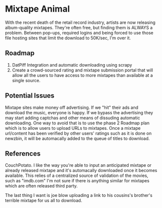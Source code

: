 Mixtape Animal
==============

With the recent death of the retail record industry, artists are now releasing album-quality mixtapes. They're often free, but finding them is ALWAYS a problem. Between pop-ups, required logins and being forced to use those file hosting sites that limit the download to 50K/sec, I'm over it.

Roadmap
-------

1. DatPiff Integration and automatic downloading using scrapy
2. Create a crowd-sourced rating and mixtape submission portal that will allow all the users to have access to more mixtapes than available at a single source.

Potential Issues
----------------

Mixtape sites make money off advertising. If we "hit" their ads and download the music, everyone is happy. If we bypass the advertising they may start adding captchas and other means of dissuding automatic downloading. 
One way to avoid that is to use the phase 2 Roadmap plan which is to allow users to upload URLs to mixtapes. Once a mixtape url/content has been verified by other users' ratings such as it is done on newzbin, it will be automacally added to the queue of titles to download.

References
----------

CouchPotato. I like the way you're able to input an anticipated mixtape or already released mixtape and it's automacally downloaded once it becomes available. This relies of a centralized source of validation of the movies, such as "imdb.com"
I'm not sure if there is anything similar for mixtapes which are often released third party.

The last thing I want is joe blow uploading a link to his cousins's brother's terrible mixtape for us all to download.
